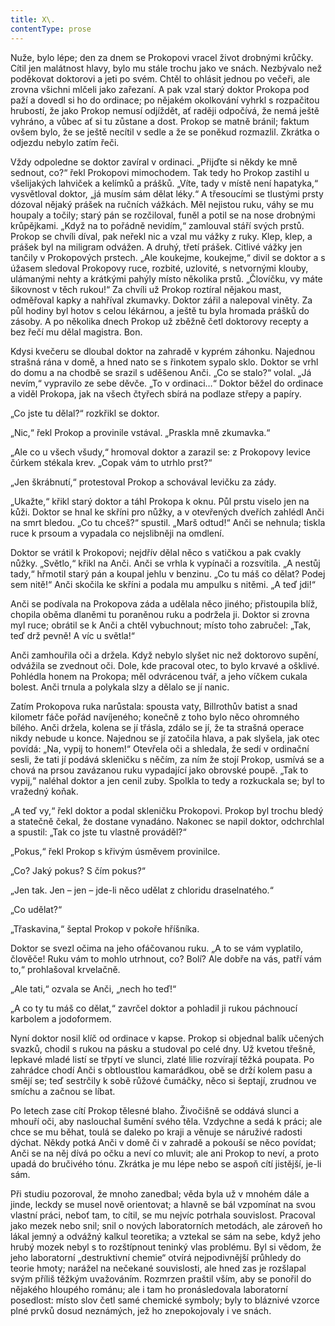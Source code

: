 ```yaml
---
title: X\.
contentType: prose
---
```


<section>

Nuže, bylo lépe; den za dnem se Prokopovi vracel život drobnými krůčky. Cítil jen malátnost hlavy, bylo mu stále trochu jako ve snách. Nezbývalo než poděkovat doktorovi a jeti po svém. Chtěl to ohlásit jednou po večeři, ale zrovna všichni mlčeli jako zařezaní. A pak vzal starý doktor Prokopa pod paží a dovedl si ho do ordinace; po nějakém okolkování vyhrkl s rozpačitou hrubostí, že jako Prokop nemusí odjíždět, ať raději odpočívá, že nemá ještě vyhráno, a vůbec ať si tu zůstane a dost. Prokop se matně bránil; faktum ovšem bylo, že se ještě necítil v sedle a že se poněkud rozmazlil. Zkrátka o odjezdu nebylo zatím řeči.

Vždy odpoledne se doktor zavíral v ordinaci. „Přijďte si někdy ke mně sednout, co?“ řekl Prokopovi mimochodem. Tak tedy ho Prokop zastihl u všelijakých lahviček a kelímků a prášků. „Víte, tady v místě není hapatyka,“ vysvětloval doktor, „já musím sám dělat léky.“ A třesoucími se tlustými prsty dózoval nějaký prášek na ručních vážkách. Měl nejistou ruku, váhy se mu houpaly a točily; starý pán se rozčiloval, funěl a potil se na nose drobnými krůpějkami. „Když na to pořádně nevidím,“ zamlouval stáří svých prstů. Prokop se chvíli díval, pak neřekl nic a vzal mu vážky z ruky. Klep, klep, a prášek byl na miligram odvážen. A druhý, třetí prášek. Citlivé vážky jen tančily v Prokopových prstech. „Ale koukejme, koukejme,“ divil se doktor a s úžasem sledoval Prokopovy ruce, rozbité, uzlovité, s netvornými klouby, ulámanými nehty a krátkými pahýly místo několika prstů. „Človíčku, vy máte šikovnost v těch rukou!“ Za chvíli už Prokop roztíral nějakou mast, odměřoval kapky a nahříval zkumavky. Doktor zářil a nalepoval viněty. Za půl hodiny byl hotov s celou lékárnou, a ještě tu byla hromada prášků do zásoby. A po několika dnech Prokop už zběžně četl doktorovy recepty a bez řečí mu dělal magistra. Bon.

Kdysi kvečeru se dloubal doktor na zahradě v kyprém záhonku. Najednou strašná rána v domě, a hned nato se s řinkotem sypalo sklo. Doktor se vrhl do domu a na chodbě se srazil s uděšenou Anči. „Co se stalo?“ volal. „Já nevím,“ vypravilo ze sebe děvče. „To v ordinaci…“ Doktor běžel do ordinace a viděl Prokopa, jak na všech čtyřech sbírá na podlaze střepy a papíry.

„Co jste tu dělal?“ rozkřikl se doktor.

„Nic,“ řekl Prokop a provinile vstával. „Praskla mně zkumavka.“

„Ale co u všech všudy,“ hromoval doktor a zarazil se: z Prokopovy levice čúrkem stékala krev. „Copak vám to utrhlo prst?“

„Jen škrábnutí,“ protestoval Prokop a schovával levičku za zády.

„Ukažte,“ křikl starý doktor a táhl Prokopa k oknu. Půl prstu viselo jen na kůži. Doktor se hnal ke skříni pro nůžky, a v otevřených dveřích zahlédl Anči na smrt bledou. „Co tu chceš?“ spustil. „Marš odtud!“ Anči se nehnula; tiskla ruce k prsoum a vypadala co nejslibněji na omdlení.

Doktor se vrátil k Prokopovi; nejdřív dělal něco s vatičkou a pak cvakly nůžky. „Světlo,“ křikl na Anči. Anči se vrhla k vypínači a rozsvítila. „A nestůj tady,“ hřmotil starý pán a koupal jehlu v benzinu. „Co tu máš co dělat? Podej sem nitě!“ Anči skočila ke skříni a podala mu ampulku s nitěmi. „A teď jdi!“

Anči se podívala na Prokopova záda a udělala něco jiného; přistoupila blíž, chopila oběma dlaněmi tu poraněnou ruku a podržela ji. Doktor si zrovna myl ruce; obrátil se k Anči a chtěl vybuchnout; místo toho zabručel: „Tak, teď drž pevně! A víc u světla!“

Anči zamhouřila oči a držela. Když nebylo slyšet nic než doktorovo supění, odvážila se zvednout oči. Dole, kde pracoval otec, to bylo krvavé a ošklivé. Pohlédla honem na Prokopa; měl odvrácenou tvář, a jeho víčkem cukala bolest. Anči trnula a polykala slzy a dělalo se jí nanic.

Zatím Prokopova ruka narůstala: spousta vaty, Billrothův batist a snad kilometr fáče pořád navíjeného; konečně z toho bylo něco ohromného bílého. Anči držela, kolena se jí třásla, zdálo se jí, že ta strašná operace nikdy nebude u konce. Najednou se jí zatočila hlava, a pak slyšela, jak otec povídá: „Na, vypij to honem!“ Otevřela oči a shledala, že sedí v ordinační sesli, že tati jí podává skleničku s něčím, za ním že stojí Prokop, usmívá se a chová na prsou zavázanou ruku vypadající jako obrovské poupě. „Tak to vypij,“ naléhal doktor a jen cenil zuby. Spolkla to tedy a rozkuckala se; byl to vražedný koňak.

„A teď vy,“ řekl doktor a podal skleničku Prokopovi. Prokop byl trochu bledý a statečně čekal, že dostane vynadáno. Nakonec se napil doktor, odchrchlal a spustil: „Tak co jste tu vlastně prováděl?“

„Pokus,“ řekl Prokop s křivým úsměvem provinilce.

„Co? Jaký pokus? S čím pokus?“

„Jen tak. Jen – jen – jde-li něco udělat z chloridu draselnatého.“

„Co udělat?“

„Třaskavina,“ šeptal Prokop v pokoře hříšníka.

Doktor se svezl očima na jeho ofáčovanou ruku. „A to se vám vyplatilo, člověče! Ruku vám to mohlo utrhnout, co? Bolí? Ale dobře na vás, patří vám to,“ prohlašoval krvelačně.

„Ale tati,“ ozvala se Anči, „nech ho teď!“

„A co ty tu máš co dělat,“ zavrčel doktor a pohladil ji rukou páchnoucí karbolem a jodoformem.

Nyní doktor nosil klíč od ordinace v kapse. Prokop si objednal balík učených svazků, chodil s rukou na pásku a studoval po celé dny. Už kvetou třešně, lepkavé mladé listí se třpytí ve slunci, zlaté lilie rozvírají těžká poupata. Po zahrádce chodí Anči s obtloustlou kamarádkou, obě se drží kolem pasu a smějí se; teď sestrčily k sobě růžové čumáčky, něco si šeptají, zrudnou ve smíchu a začnou se líbat.

Po letech zase cítí Prokop tělesné blaho. Živočišně se oddává slunci a mhouří oči, aby naslouchal šumění svého těla. Vzdychne a sedá k práci; ale chce se mu běhat, toulá se daleko po kraji a věnuje se náruživé radosti dýchat. Někdy potká Anči v domě či v zahradě a pokouší se něco povídat; Anči se na něj dívá po očku a neví co mluvit; ale ani Prokop to neví, a proto upadá do bručivého tónu. Zkrátka je mu lépe nebo se aspoň cítí jistější, je-li sám.

Při studiu pozoroval, že mnoho zanedbal; věda byla už v mnohém dále a jinde, leckdy se musel nově orientovat; a hlavně se bál vzpomínat na svou vlastní práci, neboť tam, to cítil, se mu nejvíc potrhala souvislost. Pracoval jako mezek nebo snil; snil o nových laboratorních metodách, ale zároveň ho lákal jemný a odvážný kalkul teoretika; a vztekal se sám na sebe, když jeho hrubý mozek nebyl s to rozštípnout teninký vlas problému. Byl si vědom, že jeho laboratorní „destruktivní chemie“ otvírá nejpodivnější průhledy do teorie hmoty; narážel na nečekané souvislosti, ale hned zas je rozšlapal svým příliš těžkým uvažováním. Rozmrzen praštil vším, aby se ponořil do nějakého hloupého románu; ale i tam ho pronásledovala laboratorní posedlost: místo slov četl samé chemické symboly; byly to bláznivé vzorce plné prvků dosud neznámých, jež ho znepokojovaly i ve snách.

</section>

[^1]: Brizance (franc.) – tříštivost. _Pozn. red_.

[^2]: Ve velkém. _Pozn. red_.

[^3]: Kupředu! _Pozn. red_.

[^4]: Ulstr – těžký zimní kabát. _Pozn. red_.

[^5]: Frýzek – vlys. _Pozn. red_.

[^6]: Překlad O. Vaňorného (1921).

[^7]: Amence (lat.) – zmatenost. _Pozn. red_.

[^8]: Divinace (lat.) – tušení, předvídání. _Pozn. red_.

[^9]: Kybelé, podle řecké mytologie maloasijská „velká matka bohů“, matka veškerého života. _Pozn. red_.

[^10]: L. Buchner (1824–1899) – něm. lékař a filozof s radikálně materialistickými názory. _Pozn. red_.

[^11]: Bootes (lat.) – souhvězdí Pastýře. _Pozn. red_.

[^12]: Ženerózní /generózní (franc.) – šlechetný. _Pozn. red_.

[^13]: Očekávám tě, P. S. Pozor, K. dorazil z Hamburku… _Pozn. red_.

[^14]: Jinak na to K. přijde. _Pozn. red_.

[^15]: „Jednomu jest vznešenou, nebeskou bohyní, druhému vydatnou krávou, která mu dává mléko.“ Schillerův epigram, překlad O. Vaňorný. _Pozn. red_.

[^16]: Nauen – německé město, v němž byla r. 1906 založena nejstarší německá radiostanice. _Pozn. red._

[^17]: Makao /macao – karetní hra. _Pozn. red_.

[^18]: Aiás – hrdina Homérovy Iliady, nejvyšší a nejsilnější ze všech Achájců. _Pozn. red_.

[^19]: Laissez-passer (franc.) – propustka. _Pozn. red_.

[^20]: Chaise longue (franc.) – lehátko. _Pozn. red_.

[^21]: Želví polévka. _Pozn. red_.

[^22]: Bej / beg (tur.) – islámský panovník, později nižší hodnostář či úředník. _Pozn. red_.

[^23]: Galop (franc.) – klus. _Pozn. red_.

[^24]: Fraktura femoris (lat.) – zlomenina stehenní kosti. _Pozn. red_.

[^25]: Swedenborg, Imanuel (1688–1772) – švéd. přírodovědec, známý mj. svými teozofickými vizemi. _Pozn. red_.

[^26]: Cousine (franc.) – bratranec. _Pozn. red_.

[^27]: Můj strýc. _Pozn. red_.

[^28]: Velký umělec. _Pozn. red_.

[^29]: Učitel tance. _Pozn. red_.

[^30]: Elože (řec.) – chvalořeč, pochvala. _Pozn. red_.

[^31]: To je hloupé. _Pozn. red_.

[^32]: Kakemono (jap.) – svitkový závěsný obraz. _Pozn. red_.

[^33]: Konfinace – úřední příkaz k pobytu na určeném místě, omezení volného pohybu. _Pozn. red_.

[^34]: Inkulpace – obvinění. _Pozn. red_.

[^35]: Dernier cri (franc.) – dosl. poslední výkřik. _Pozn. red_.

[^36]: Komtur (franc.) – vyšší hodnostář rytířského řádu. _Pozn. red_.

[^37]: Dreadnought (angl.) – pův. název bitevní lodi (Ničeho se neboj), obecné označení pro takový typ lodí. _Pozn. red_.

[^38]: Velmi laskavý. _Pozn. red_.

[^39]: Bunčuk (tur.) – vojenský odznak (žerď s koňským ohonem). _Pozn. red_.

[^40]: Extra statum (lat.) – mimo stav, mimořádně. _Pozn. red_.

[^41]: Sapér (franc.) – ženista. _Pozn. red_.

[^42]: Peignoir (franc.) – župan. _Pozn. red_.

[^43]: Kontribuce – peněžní dávky vymáhané okupační mocí na obyvatelstvu obsazeného území. _Pozn. red_.

[^44]: Tastr (něm.) – tlačítko, vypínač. _Pozn. red_.

[^45]: Sláva vítězství! _Pozn. red_.

[^46]: Mitrajéza (z franc. mitrailleuse) – palná zbraň, předchůdce kulometu. _Pozn. red_.
